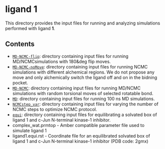 # ligand 1
This directory provides the input files for running and analyzing simulations performed with ligand **1**.

## Contents

- [`MD-NCMC-flip`](MD-NCMC-flip): directory containing input files for running MD/NCMCsimulations with 180&deg flip moves.
- [`MD-NCMC-noMove`](MD-NCMC-noMove): directory containing input files for running NCMC simulations with different alchemical regions. We do not propose any move and only alchemically switch the ligand off and on in the bidning pocket.
- [`MD-NCMC`](MD-NCMC): directory containing input files for running MD/NCMC simulations with random torsional moves of selected rotatable bond.
- [`MD`](MD-NCMC-noMove): directory containing input files for running 100 ns MD simulations.
- [`NCMCstep_var`](NCMCstep_var): directory containing input files for varying the number of NCMC steps to optimize NCMC protocol.
- [`equi`](equi): directory containing input files for equilibrating a solvated box of ligand 1 and c-Jun N-terminal kinase-1 inhibitor.
- complex_wat.prmtop - Amber compatible parameter file used to simulate ligand 1
- ligand1.equi.rst - Coordinate file for an equilibrated solvated box of ligand 1 and c-Jun N-terminal kinase-1 inhibitor (PDB code: 2gmx)


